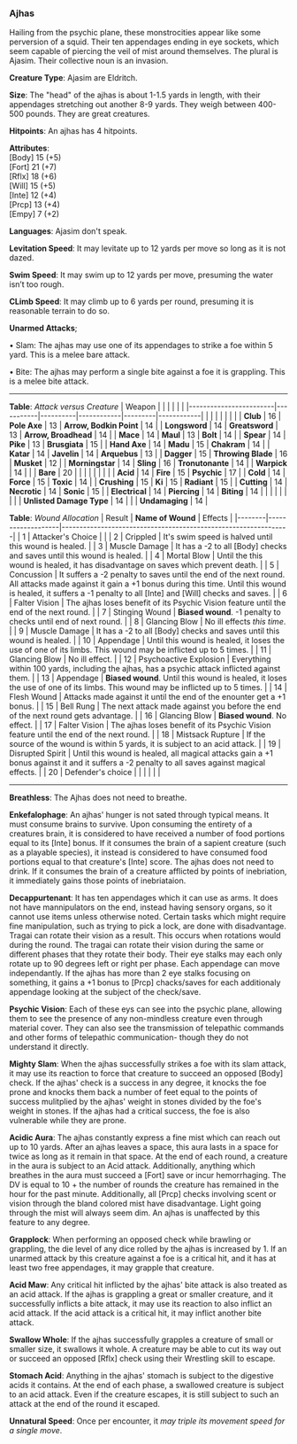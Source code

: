 ### Ajhas
Hailing from the psychic plane, these monstrocities appear like some perversion of a squid. Their ten appendages ending in eye sockets, which seem capable of piercing the veil of mist around themselves. The plural is Ajasim. Their collective noun is an invasion.

**Creature Type**: Ajasim are Eldritch.

**Size**: The "head" of the ajhas is about 1-1.5 yards in length, with their appendages stretching out another 8-9 yards. They weigh between 400-500 pounds. They are great creatures.

**Hitpoints**: An ajhas has 4 hitpoints.

**Attributes**:  
[Body] 15 (+5)  
[Fort] 21 (+7)  
[Rflx] 18 (+6)  
[Will] 15 (+5)  
[Inte] 12 (+4)  
[Prcp] 13 (+4)  
[Empy] 7 (+2)  

**Languages**: Ajasim don't speak.

**Levitation Speed**: It may levitate up to 12 yards per move so long as it is not dazed.

**Swim Speed**: It may swim up to 12 yards per move, presuming the water isn’t too rough.

**CLimb Speed**: It may climb up to 6 yards per round, presuming it is reasonable terrain to do so.

**Unarmed Attacks**;

 • Slam: The ajhas may use one of its appendages to strike a foe within 5 yard. This is a melee bare attack.

 • Bite: The ajhas may perform a single bite against a foe it is grappling. This is a melee bite attack.

-----

**Table**: *Attack versus Creature*
| Weapon                 |          |            |         |            |         |
|------------------------|-----------|----------|------------|---------|------------|
|                        |          |            |         |            |         |
| **Club**                   | 16     | **Pole Axe** | 13     | **Arrow, Bodkin Point**    | 14    |
| **Longsword**              | 14     | **Greatsword** | 13     | **Arrow, Broadhead**       | 14    |
| **Mace**                   | 14     | **Maul** | 13     | **Bolt** | 14    |
| **Spear**                  | 14     | **Pike** | 13     | **Brusgiata** | 15     |
| **Hand Axe**               | 14     | **Madu** | 15     | **Chakram** | 14    |
| **Katar**                  | 14     | **Javelin** | 14  | **Arquebus** | 13    |
| **Dagger**                 | 15     | **Throwing Blade** |  16  | **Musket** | 12    |
| **Morningstar**            | 14     | **Sling** | 16    | **Tronutonante** | 14    |
| **Warpick**                | 14     |          |          |   **Bare** |  20  |
|                        |           |          |            |         |            |
| **Acid**                   | 14     | **Fire** | 15     | **Psychic** | 17     |
| **Cold**                   | 14     | **Force** | 15     | **Toxic**  | 14     |
| **Crushing**               | 15     | **Ki** | 15     | **Radiant** | 15     |
| **Cutting**                | 14     | **Necrotic** | 14     | **Sonic** | 15    |
| **Electrical**             | 14     | **Piercing** | 14     | **Biting** | 14    |
|                        |           |          |            |         |            |
| **Unlisted Damage Type** | 14 |    |     | **Undamaging** | 14 |



**Table**: *Wound Allocation* 
| Result | **Name of Wound** | Effects                                                        |
|--------|-------------------|----------------------------------------------------------------|
|   1    | Attacker's Choice |                                                                |
|   2    | Crippled          | It's swim speed is halved until this wound is healed.      |
|   3    | Muscle Damage     | It has a -2 to all [Body] checks and saves until this wound is healed. |
|   4    | Mortal Blow       | Until the this wound is healed, it has disadvantage on saves which prevent death. |
|   5    | Concussion      | It suffers a -2 penalty to saves until the end of the next round. All attacks made against it gain a +1 bonus during this time. Until this wound is healed, it suffers a -1 penalty to all [Inte] and [Will] checks and saves. |
|   6    | Falter Vision     | The ajhas loses benefit of its Psychic Vision feature until the end of the next round. |
|   7    | Stinging Wound    | **Biased wound**. -1 penalty to checks until end of next round. |
|   8    | Glancing Blow     | No ill effects _this time_.                                     |
|   9    | Muscle Damage     | It has a -2 to all [Body] checks and saves until this wound is healed. |
|   10   | Appendage         | Until this wound is healed, it loses the use of one of its limbs. This wound may be inflicted up to 5 times. |
|   11   | Glancing Blow     | No ill effect. |
|   12   | Psychoactive Explosion | Everything within 100 yards, including the ajhas, has a psychic attack inflicted against them. |
|   13   | Appendage         | **Biased wound**. Until this wound is healed, it loses the use of one of its limbs. This wound may be inflicted up to 5 times. |
|   14   | Flesh Wound       | Attacks made against it until the end of the enounter get a +1 bonus. |
|   15   | Bell Rung         | The next attack made against you before the end of the next round gets advantage.  |
|   16   | Glancing Blow     | **Biased wound**. No effect. |
|   17   | Falter Vision     | The ajhas loses benefit of its Psychic Vision feature until the end of the next round. |
|   18   | Mistsack Rupture  | If the source of the wound is within 5 yards, it is subject to an acid attack. |
|   19   | Disrupted Spirit  | Until this wound is healed, all magical attacks gain a +1 bonus against it and it suffers a -2 penalty to all saves against magical effects. |
|   20   | Defender's choice |                                   |
|        |                                                |                                   |

-----

**Breathless**: The Ajhas does not need to breathe.

**Enkefalophage**: An ajhas' hunger is not sated through typical means. It must consume brains to survive. Upon consuming the entirety of a creatures brain, it is considered to have received a number of food portions equal to its [Inte] bonus. If it consumes the brain of a sapient creature (such as a playable species), it instead is considered to have consumed food portions equal to that creature's [Inte] score. The ajhas does not need to drink. If it consumes the brain of a creature afflicted by points of inebriation, it immediately  gains those points of inebriataion.

**Decappurtenant**: It has ten appendages which it can use as arms. It does not have mannipulators on the end, instead having sensory organs, so it cannot use items unless otherwise noted. Certain tasks which might require fine manipulation, such as trying to pick a lock, are done with disadvantage. Tragai can rotate their vision as a result. This occurs when rotations would during the round. The tragai can rotate their vision during the same or different phases that they rotate their body. Their eye stalks may each only rotate up to 90 degrees left or right per phase. Each appendage can move independantly. If the ajhas has more than 2 eye stalks focusing on something, it gains a +1 bonus to [Prcp] chacks/saves for each additionaly appendage looking at the subject of the check/save. 

**Psychic Vision**: Each of these eys can see into the psychic plane, allowing them to see the presence of any non-mindless creature even through material cover. They can also see the transmission of telepathic commands and other forms of telepathic communication- though they do not understand it directly.

**Mighty Slam**: When the ajhas successfully strikes a foe with its slam attack, it may use its reaction to force that creature to succeed an opposed [Body] check. If the ajhas' check is a success in any degree, it knocks the foe prone and knocks them back a number of feet equal to the points of success mulitplied by the ajhas' weight in stones divided by the foe's weight in stones. If the ajhas had a critical success, the foe is also vulnerable while they are prone.

**Acidic Aura**: The ajhas constantly express a fine mist which can reach out up to 10 yards. After an ajhas leaves a space, this aura lasts in a space for twice as long as it remain in that space. At the end of each round, a creature in the aura is subject to an Acid attack. Additionally, anything which breathes in the aura must succeed a [Fort] save or incur hemorrhaging. The DV is equal to 10 + the number of rounds the creature has remained in the hour for the past minute. Additionally, all [Prcp] checks involving scent or vision through the bland colored mist have disadvantage. Light going through the mist will always seem dim. An ajhas is unaffected by this feature to any degree.

**Grapplock**: When performing an opposed check while brawling or grappling, the die level of any dice rolled by the ajhas is increased by 1. If an unarmed attack by this creature against a foe is a critical hit, and it has at least two free appendages, it may grapple that creature.

**Acid Maw**: Any critical hit inflicted by the ajhas' bite attack is also treated as an acid attack. If the ajhas is grappling a great or smaller creature, and it successfully inflicts a bite attack, it may use its reaction to also inflict an acid attack. If the acid attack is a critical hit, it may inflict another bite attack.

**Swallow Whole**: If the ajhas successfully grapples a creature of small or smaller size, it swallows it whole. A creature may be able to cut its way out or succeed an opposed [Rflx] check using their Wrestling skill to escape.

**Stomach Acid**: Anything in the ajhas' stomach is subject to the digestive acids it contains. At the end of each phase, a swallowed creature is subject to an acid attack. Even if the creature escapes, it is still subject to such an attack at the end of the round it escaped.

**Unnatural Speed**: Once per encounter, it *may triple its movement speed for a single move*.
